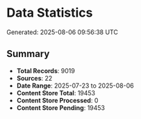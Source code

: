 # Data Statistics

Generated: 2025-08-06 09:56:38 UTC

## Summary

- **Total Records**: 9019
- **Sources**: 22
- **Date Range**: 2025-07-23 to 2025-08-06
- **Content Store Total**: 19453
- **Content Store Processed**: 0
- **Content Store Pending**: 19453
